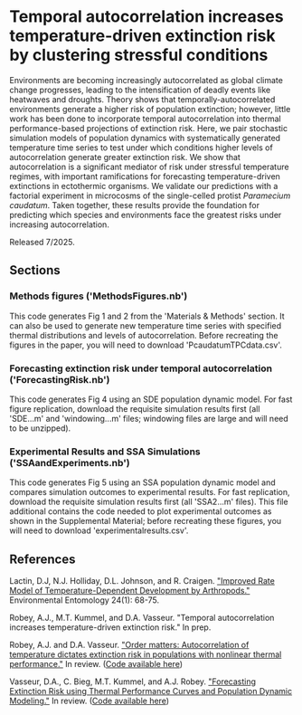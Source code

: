 # Temporal autocorrelation increases temperature-driven extinction risk by clustering stressful conditions
Environments are becoming increasingly autocorrelated as global climate change progresses, leading to the intensification of deadly events like heatwaves and droughts. Theory shows that temporally-autocorrelated environments generate a higher risk of population extinction; however, little work has been done to incorporate temporal autocorrelation into thermal performance-based projections of extinction risk. Here, we pair stochastic simulation models of population dynamics with systematically generated temperature time series to test under which conditions higher levels of autocorrelation generate greater extinction risk. We show that autocorrelation is a significant mediator of risk under stressful temperature regimes, with important ramifications for forecasting temperature-driven extinctions in ectothermic organisms.  We validate our predictions with a factorial experiment in microcosms of the single-celled protist _Paramecium caudatum_. Taken together, these results provide the foundation for predicting which species and environments face the greatest risks under increasing autocorrelation.

Released 7/2025.

## Sections

### Methods figures ('MethodsFigures.nb')
This code generates Fig 1 and 2 from the 'Materials & Methods' section. It can also be used to generate new temperature time series with specified thermal distributions and levels of autocorrelation. Before recreating the figures in the paper, you will need to download 'PcaudatumTPCdata.csv'.

### Forecasting extinction risk under temporal autocorrelation ('ForecastingRisk.nb')
This code generates Fig 4 using an SDE population dynamic model. For fast figure replication, download the requisite simulation results first (all 'SDE...m' and 'windowing...m' files; windowing files are large and will need to be unzipped).

### Experimental Results and SSA Simulations ('SSAandExperiments.nb')
This code generates Fig 5 using an SSA population dynamic model and compares simulation outcomes to experimental results. For fast replication, download the requisite simulation results first (all 'SSA2...m' files). This file additional contains the code needed to plot experimental outcomes as shown in the Supplemental Material; before recreating these figures, you will need to download 'experimentalresults.csv'.

## References
Lactin, D.J, N.J. Holliday, D.L. Johnson, and R. Craigen. ["Improved Rate Model of Temperature-Dependent Development by Arthropods."](https://academic.oup.com/ee/article-abstract/24/1/68/2394752) Environmental Entomology 24(1): 68-75.

Robey, A.J., M.T. Kummel, and D.A. Vasseur. "Temporal autocorrelation increases temperature-driven extinction risk." In prep.

Robey, A.J. and D.A. Vasseur. ["Order matters: Autocorrelation of temperature dictates extinction risk in populations with nonlinear thermal performance."](https://doi.org/10.1101/2024.12.19.629491) In review. ([Code available here](https://github.com/arobey63/autocorrelation))

Vasseur, D.A., C. Bieg, M.T. Kummel, and A.J. Robey. ["Forecasting Extinction Risk using Thermal Performance Curves and Population Dynamic Modeling."](https://doi.org/10.1101/2025.04.27.650737) In review. ([Code available here](https://github.com/dvasseur9/Forecasting-Extinction-Risk))
